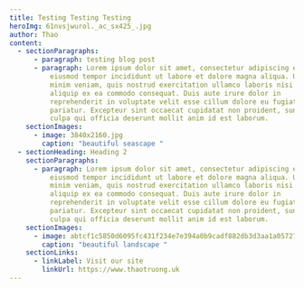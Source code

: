 ```yaml
---
title: Testing Testing Testing
heroImg: 61nvsjwurol._ac_sx425_.jpg
author: Thao
content:
  - sectionParagraphs:
      - paragraph: testing blog post
      - paragraph: Lorem ipsum dolor sit amet, consectetur adipiscing elit, sed do
          eiusmod tempor incididunt ut labore et dolore magna aliqua. Ut enim ad
          minim veniam, quis nostrud exercitation ullamco laboris nisi ut
          aliquip ex ea commodo consequat. Duis aute irure dolor in
          reprehenderit in voluptate velit esse cillum dolore eu fugiat nulla
          pariatur. Excepteur sint occaecat cupidatat non proident, sunt in
          culpa qui officia deserunt mollit anim id est laborum.
    sectionImages:
      - image: 3840x2160.jpg
        caption: "beautiful seascape "
  - sectionHeading: Heading 2
    sectionParagraphs:
      - paragraph: Lorem ipsum dolor sit amet, consectetur adipiscing elit, sed do
          eiusmod tempor incididunt ut labore et dolore magna aliqua. Ut enim ad
          minim veniam, quis nostrud exercitation ullamco laboris nisi ut
          aliquip ex ea commodo consequat. Duis aute irure dolor in
          reprehenderit in voluptate velit esse cillum dolore eu fugiat nulla
          pariatur. Excepteur sint occaecat cupidatat non proident, sunt in
          culpa qui officia deserunt mollit anim id est laborum.
    sectionImages:
      - image: abtcf1c5850d6095fc431f234e7e394a0b9cadf882db3d3aa1a05727b1cb84cd361.jpg
        caption: "beautiful landscape "
    sectionLinks:
      - linkLabel: Visit our site
        linkUrl: https://www.thaotruong.uk
---
```

